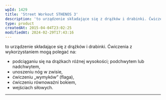 ```yaml
---
wpId: 1429
title: 'Street Workout STHENOS 3'
description: 'to urządzenie składające się z drążków i drabinki. Ćwiczenia z wykorzystaniem mogą polegać na: podciąganiu się na drążkach różnej wysokości; podchwytem lub nadchwytem, unoszeniu nóg w zwisie, ćwiczeniu „wymyków" (flaga), ćwiczeniu równoważni bokiem, wejściach siłowych.'
type: product
createdAt: 2015-04-04T23:02:25
modifiedAt: 2024-02-29T17:43:16
---
```



to urządzenie składające się z drążków i drabinki. Ćwiczenia z wykorzystaniem mogą polegać na:

*   podciąganiu się na drążkach różnej wysokości; podchwytem lub nadchwytem,
*   unoszeniu nóg w zwisie,
*   ćwiczeniu „wymyków” (flaga),
*   ćwiczeniu równoważni bokiem,
*   wejściach siłowych.

* * *